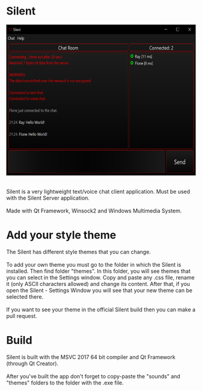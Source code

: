 # Silent
<p align="center">
  <img width="590" height="400" src="screenshot.png">
</p>
<br>
Silent is a very lightweight text/voice chat client application. Must be used with the Silent Server application. <br>
<br>
Made with Qt Framework, Winsock2 and Windows Multimedia System.

# Add your style theme
The Silent has different style themes that you can change.<br>
<br>
To add your own theme you must go to the folder in which the Silent is installed. Then find folder "themes". In this folder, you will see themes that you can select in the Settings window. Copy and paste any .css file, rename it (only ASCII characters allowed) and change its content. After that, if you open the Silent - Settings Window you will see that your new theme can be selected there.<br>
<br>
If you want to see your theme in the official Silent build then you can make a pull request.

# Build
Silent is built with the MSVC 2017 64 bit compiler and Qt Framework (through Qt Creator).<br>
<br>
After you've built the app don't forget to copy-paste the "sounds" and "themes" folders to the folder with the .exe file.